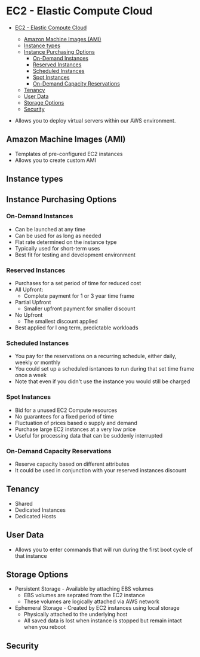# EC2 - Elastic Compute Cloud

- [EC2 - Elastic Compute Cloud](#ec2---elastic-compute-cloud)
  - [Amazon Machine Images (AMI)](#amazon-machine-images-ami)
  - [Instance types](#instance-types)
  - [Instance Purchasing Options](#instance-purchasing-options)
    - [On-Demand Instances](#on-demand-instances)
    - [Reserved Instances](#reserved-instances)
    - [Scheduled Instances](#scheduled-instances)
    - [Spot Instances](#spot-instances)
    - [On-Demand Capacity Reservations](#on-demand-capacity-reservations)
  - [Tenancy](#tenancy)
  - [User Data](#user-data)
  - [Storage Options](#storage-options)
  - [Security](#security)

- Allows you to deploy virtual servers within our AWS environment.

## Amazon Machine Images (AMI)

- Templates of pre-configured EC2 instances
- Allows you to create custom AMI

## Instance types

## Instance Purchasing Options

### On-Demand Instances

- Can be launched at any time
- Can be used for as long as needed
- Flat rate determined on the instance type
- Typically used for short-term uses
- Best fit for testing and development environment

### Reserved Instances

- Purchases for a set period of time for reduced cost
- All Upfront:
  - Complete payment for 1 or 3 year time frame
- Partial Upfront
  - Smaller upfront payment for smaller discount
- No Upfront
  - The smallest discount applied
- Best applied for l ong term, predictable workloads

### Scheduled Instances

- You pay for the reservations on a recurring schedule, either daily, weekly or monthly
- You could set up a scheduled isntances to run during that set time frame once a week
- Note that even if you didn't use the instance you would still be charged

### Spot Instances

- Bid for a unused EC2 Compute resources
- No guarantees for a fixed period of time
- Fluctuation of prices based o supply and demand
- Purchase large EC2 instances at a very low price
- Useful for processing data that can be suddenly interrupted

### On-Demand Capacity Reservations

- Reserve capacity based on different attributes
- It could be used in conjunction with your reserved instances discount

## Tenancy

- Shared
- Dedicated Instances
- Dedicated Hosts

## User Data

- Allows you to enter commands that will run during the first boot cycle of that instance

## Storage Options

- Persistent Storage - Available by attaching EBS volumes
  - EBS volumes are seprated from the EC2 instance
  - These volumes are logically attached via AWS network
- Ephemeral Storage - Created by EC2 instances using local storage
  - Physically attached to the underlying host
  - All saved data is lost when instance is stopped but remain intact when you reboot

## Security


